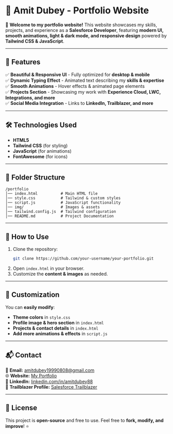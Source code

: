 # 🌟 Amit Dubey - Portfolio Website  

🚀 **Welcome to my portfolio website!** This website showcases my skills, projects, and experience as a **Salesforce Developer**, featuring **modern UI, smooth animations, light & dark mode, and responsive design** powered by **Tailwind CSS & JavaScript**.

---

## 📌 Features
✅ **Beautiful & Responsive UI** - Fully optimized for **desktop & mobile**   
✅ **Dynamic Typing Effect** - Animated text describing my **skills & expertise**  
✅ **Smooth Animations** - Hover effects & animated page elements  
✅ **Projects Section** - Showcasing my work with **Experience Cloud, LWC, Integrations, and more**  
✅ **Social Media Integration** - Links to **LinkedIn, Trailblazer, and more**  

---

## 🛠️ Technologies Used
- **HTML5**  
- **Tailwind CSS** (for styling)  
- **JavaScript** (for animations)  
- **FontAwesome** (for icons)  

---

## 📂 Folder Structure
```
/portfolio
│── index.html          # Main HTML file
│── style.css           # Tailwind & custom styles
│── script.js           # JavaScript functionality
│── img/                # Images & assets
│── tailwind.config.js  # Tailwind configuration
│── README.md           # Project Documentation
```

---

## 🚀 How to Use
1. Clone the repository:
   ```sh
   git clone https://github.com/your-username/your-portfolio.git
   ```
2. Open `index.html` in your browser.  
3. Customize the **content & images** as needed.  

---

## 🎨 Customization
You can **easily modify**:
- **Theme colors** in `style.css`
- **Profile image & hero section** in `index.html`
- **Projects & contact details** in `index.html`
- **Add more animations & effects** in `script.js`

---

## 📬 Contact
📩 **Email:** [amitdubey19990808@gmail.com](mailto:amitdubey19990808@gmail.com)  
🌐 **Website:** [My Portfolio](https://amitsince2001.github.io/portfolio)<br/>
💼 **LinkedIn:** [linkedin.com/in/amitdubey88](https://www.linkedin.com/in/amitdubey88)  
🌟 **Trailblazer Profile:** [Salesforce Trailblazer](https://www.salesforce.com/trailblazer/amitkdubey)  

---

## 📄 License
This project is **open-source** and free to use. Feel free to **fork, modify, and improve**! ⭐  
